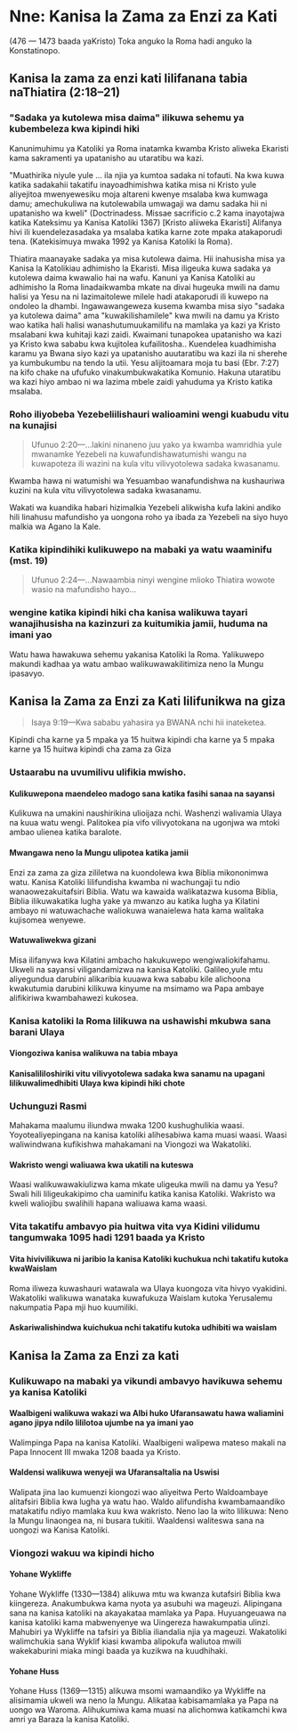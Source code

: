 # Nne: Kanisa la Zama za Enzi za Kati

(476 — 1473 baada yaKristo) Toka anguko la Roma hadi anguko la Konstatinopo.

## Kanisa la zama za enzi kati lilifanana tabia naThiatira (2:18&ndash;21)

### "Sadaka ya kutolewa misa daima" ilikuwa sehemu ya kubembeleza kwa kipindi hiki

Kanunimuhimu ya Katoliki ya Roma inatamka kwamba Kristo aliweka Ekaristi kama sakramenti ya upatanisho au utaratibu wa kazi.

"Muathirika niyule yule … ila njia ya kumtoa sadaka ni tofauti. Na kwa kuwa katika sadakahii takatifu inayoadhimishwa katika misa ni Kristo yule aliyejitoa mwenyewesiku moja altareni kwenye msalaba kwa kumwaga damu; amechukuliwa na kutolewabila umwagaji wa damu sadaka hii ni upatanisho wa kweli" (Doctrinadess. Missae sacrificio c.2 kama inayotajwa katika Kateksimu ya Kanisa Katoliki 1367) [Kristo aliiweka Ekaristi] Alifanya hivi ili kuendelezasadaka ya msalaba katika karne zote mpaka atakaporudi tena. (Katekisimuya mwaka 1992 ya Kanisa Katoliki la Roma).

Thiatira maanayake sadaka ya misa kutolewa daima. Hii inahusisha misa ya Kanisa la Katolikiau adhimisho la Ekaristi. Misa iligeuka kuwa sadaka ya kutolewa daima kwawalio hai na wafu. Kanuni ya Kanisa Katoliki au adhimisho la Roma linadaikwamba mkate na divai hugeuka mwili na damu halisi ya Yesu na ni lazimaitolewe milele hadi atakaporudi ili kuwepo na ondoleo la dhambi. Ingawawangeweza kusema kwamba misa siyo "sadaka ya kutolewa daima" ama "kuwakilishamilele" kwa mwili na damu ya Kristo wao katika hali halisi wanashutumuukamilifu na mamlaka ya kazi ya Kristo msalabani kwa kuhitaji kazi zaidi. Kwaimani tunapokea upatanisho wa kazi ya Kristo kwa sababu kwa kujitolea kufailitosha.. Kuendelea kuadhimisha karamu ya Bwana siyo kazi ya upatanisho auutaratibu wa kazi ila ni sherehe ya kumbukumbu na tendo la utii. Yesu alijitoamara moja tu basi (Ebr. 7:27) na kifo chake na ufufuko vinakumbukwakatika Komunio. Hakuna utaratibu wa kazi hiyo ambao ni wa lazima mbele zaidi yahuduma ya Kristo katika msalaba.

### Roho iliyobeba Yezebeliilishauri walioamini wengi kuabudu vitu na kunajisi

> Ufunuo 2:20&mdash;…lakini ninaneno juu yako ya kwamba wamridhia yule mwanamke Yezebeli na kuwafundishawatumishi wangu na kuwapoteza ili wazini na kula vitu vilivyotolewa sadaka kwasanamu.

Kwamba hawa ni watumishi wa Yesuambao wanafundishwa na kushauriwa kuzini na kula vitu vilivyotolewa sadaka kwasanamu.

Wakati wa kuandika habari hizimalkia Yezebeli alikwisha kufa lakini andiko hili linahusu mafundisho ya uongona roho ya ibada za Yezebeli na siyo huyo malkia wa Agano la Kale.

### Katika kipindihiki kulikuwepo na mabaki ya watu waaminifu (mst. 19)

> Ufunuo 2:24&mdash;…Nawaambia ninyi wengine mlioko Thiatira wowote wasio na mafundisho hayo…

### wengine katika kipindi hiki cha kanisa walikuwa tayari wanajihusisha na kazinzuri za kuitumikia jamii, huduma na imani yao

Watu hawa hawakuwa sehemu yakanisa Katoliki la Roma. Yalikuwepo makundi kadhaa ya watu ambao walikuwawakilitimiza neno la Mungu ipasavyo.

## Kanisa la Zama za Enzi za Kati lilifunikwa na giza

> Isaya 9:19&mdash;Kwa sababu yahasira ya BWANA nchi hii inateketea.

Kipindi cha karne ya 5 mpaka ya 15 huitwa kipindi cha karne ya 5 mpaka karne ya 15 huitwa kipindi cha zama za Giza

### Ustaarabu na uvumilivu ulifikia mwisho.

#### Kulikuwepona maendeleo madogo sana katika fasihi sanaa na sayansi

Kulikuwa na umakini naushirikina ulioijaza nchi. Washenzi walivamia Ulaya na kuua watu wengi. Palitokea pia vifo vilivyotokana na ugonjwa wa mtoki ambao ulienea katika baralote.

#### Mwangawa neno la Mungu ulipotea katika jamii

Enzi za zama za giza zililetwa na kuondolewa kwa Biblia mikononimwa watu. Kanisa Katoliki lilifundisha kwamba ni wachungaji tu ndio wanaowezakuitafsiri Biblia. Watu wa kawaida walikatazwa kusoma Biblia, Biblia ilikuwakatika lugha yake ya mwanzo au katika lugha ya Kilatini ambayo ni watuwachache waliokuwa wanaielewa hata kama walitaka kujisomea wenyewe.

#### Watuwaliwekwa gizani

Misa ilifanywa kwa Kilatini ambacho hakukuwepo wengiwaliokifahamu. Ukweli na sayansi viligandamizwa na kanisa Katoliki. Galileo,yule mtu aliyegundua darubini alikaribia kuuawa kwa sababu kile alichoona kwakutumia darubini kilikuwa kinyume na msimamo wa Papa ambaye alifikiriwa kwambahawezi kukosea.

### Kanisa katoliki la Roma lilikuwa na ushawishi mkubwa sana barani Ulaya

#### Viongoziwa kanisa walikuwa na tabia mbaya

#### Kanisalililoshiriki vitu vilivyotolewa sadaka kwa sanamu na upagani lilikuwalimedhibiti Ulaya kwa kipindi hiki chote

### Uchunguzi Rasmi

Mahakama maalumu iliundwa mwaka 1200 kushughulikia waasi. Yoyotealiyepingana na kanisa katoliki alihesabiwa kama muasi waasi. Waasi waliwindwana kufikishwa mahakamani na Viongozi wa Wakatoliki.

#### Wakristo wengi waliuawa kwa ukatili na kuteswa

Waasi walikuwawakiulizwa kama mkate uligeuka mwili na damu ya Yesu? Swali hili liligeukakipimo cha uaminifu katika kanisa Katoliki. Wakristo wa kweli waliojibu swalihili hapana waliuawa kama waasi.

### Vita takatifu ambavyo pia huitwa vita vya Kidini vilidumu tangumwaka 1095 hadi 1291 baada ya Kristo

#### Vita hivivilikuwa ni jaribio la kanisa Katoliki kuchukua nchi takatifu kutoka kwaWaislam

Roma iliweza kuwashauri watawala wa Ulaya kuongoza vita hivyo vyakidini. Wakatoliki walikuwa wanataka kuwafukuza Waislam kutoka Yerusalemu nakumpatia Papa mji huo kuumiliki.

#### Askariwalishindwa kuichukua nchi takatifu kutoka udhibiti wa waislam

## Kanisa la Zama za Enzi za kati

### Kulikuwapo na mabaki ya vikundi ambavyo havikuwa sehemu ya kanisa Katoliki

#### Waalbigeni walikuwa wakazi wa Albi huko Ufaransawatu hawa waliamini agano jipya ndilo lililotoa ujumbe na ya imani yao

Walimpinga Papa na kanisa Katoliki. Waalbigeni walipewa mateso makali na Papa Innocent III mwaka 1208 baada ya Kristo.

#### Waldensi walikuwa wenyeji wa UfaransaItalia na Uswisi

Walipata jina lao kumuenzi kiongozi wao aliyeitwa Perto Waldoambaye alitafsiri Biblia kwa lugha ya watu hao. Waldo alifundisha kwambamaandiko matakatifu ndiyo mamlaka kuu kwa wakristo. Neno lao la wito lilikuwa: Neno la Mungu linaongea na, ni busara tukitii. Waaldensi waliteswa sana na uongozi wa Kanisa Katoliki.

### Viongozi wakuu wa kipindi hicho

#### Yohane Wykliffe

Yohane Wykliffe (1330—1384) alikuwa mtu wa kwanza kutafsiri Biblia kwa kiingereza. Anakumbukwa kama nyota ya asubuhi wa mageuzi. Alipingana sana na kanisa katoliki na akayakataa mamlaka ya Papa. Huyuangeuawa na kanisa katoliki kama mabwenyenye wa Uingereza hawakumpatia ulinzi. Mahubiri ya Wykliffe na tafsiri ya Biblia iliandalia njia ya mageuzi. Wakatoliki walimchukia sana Wyklif kiasi kwamba alipokufa waliutoa mwili wakekaburini miaka mingi baada ya kuzikwa na kuudhihaki.

#### Yohane Huss

Yohane Huss (1369—1315) alikuwa msomi wamaandiko ya Wykliffe na alisimamia ukweli wa neno la Mungu. Alikataa kabisamamlaka ya Papa na uongo wa Waroma. Alihukumiwa kama muasi na alichomwa katikamchi kwa amri ya Baraza la kanisa Katoliki.
